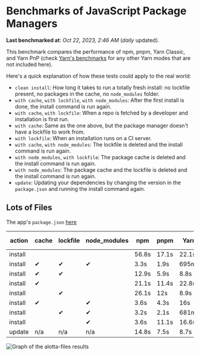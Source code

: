 # Benchmarks of JavaScript Package Managers

**Last benchmarked at**: _Oct 22, 2023, 2:46 AM_ (_daily_ updated).

This benchmark compares the performance of npm, pnpm, Yarn Classic, and Yarn PnP (check [Yarn's benchmarks](https://yarnpkg.com/benchmarks) for any other Yarn modes that are not included here).

Here's a quick explanation of how these tests could apply to the real world:

- `clean install`: How long it takes to run a totally fresh install: no lockfile present, no packages in the cache, no `node_modules` folder.
- `with cache`, `with lockfile`, `with node_modules`: After the first install is done, the install command is run again.
- `with cache`, `with lockfile`: When a repo is fetched by a developer and installation is first run.
- `with cache`: Same as the one above, but the package manager doesn't have a lockfile to work from.
- `with lockfile`: When an installation runs on a CI server.
- `with cache`, `with node_modules`: The lockfile is deleted and the install command is run again.
- `with node_modules`, `with lockfile`: The package cache is deleted and the install command is run again.
- `with node_modules`: The package cache and the lockfile is deleted and the install command is run again.
- `update`: Updating your dependencies by changing the version in the `package.json` and running the install command again.

## Lots of Files

The app's `package.json` [here](https://github.com/pnpm/pnpm.io/blob/main/benchmarks/fixtures/alotta-files/package.json)

| action  | cache | lockfile | node_modules| npm | pnpm | Yarn | Yarn PnP |
| ---     | ---   | ---      | ---         | --- | ---  | ---  | ---      |
| install |       |          |             | 56.8s | 17.1s | 22.1s | 20.2s |
| install | ✔     | ✔        | ✔           | 3.3s | 1.9s | 695ms | n/a |
| install | ✔     | ✔        |             | 12.9s | 5.9s | 8.8s | 668ms |
| install | ✔     |          |             | 21.1s | 11.4s | 22.8s | 15.2s |
| install |       | ✔        |             | 26.1s | 12s | 8.9s | 670ms |
| install | ✔     |          | ✔           | 3.6s | 4.3s | 16s | n/a |
| install |       | ✔        | ✔           | 3.2s | 2.1s | 681ms | n/a |
| install |       |          | ✔           | 3.6s | 11.1s | 16.6s | n/a |
| update  | n/a | n/a | n/a | 14.8s | 7.5s | 8.7s | 16.9s |

<img alt="Graph of the alotta-files results" src="/img/benchmarks/alotta-files.svg" />